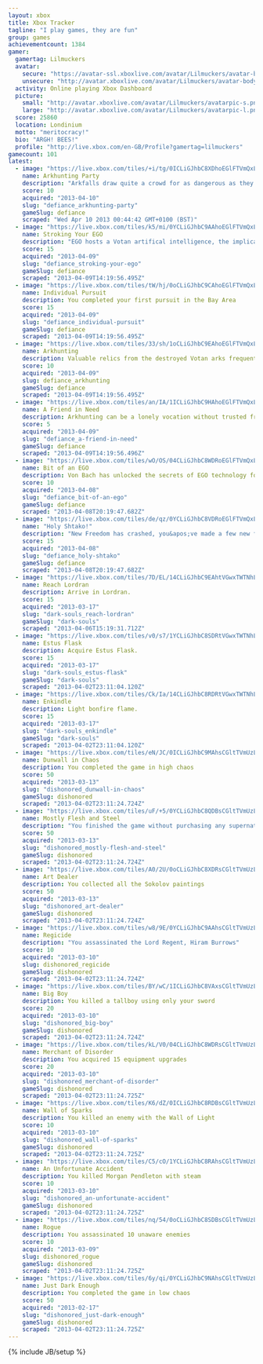```yaml
---
layout: xbox
title: Xbox Tracker
tagline: "I play games, they are fun"
group: games
achievementcount: 1384
gamer: 
  gamertag: Lilmuckers
  avatar: 
    secure: "https://avatar-ssl.xboxlive.com/avatar/Lilmuckers/avatar-body.png"
    unsecure: "http://avatar.xboxlive.com/avatar/Lilmuckers/avatar-body.png"
  activity: Online playing Xbox Dashboard
  picture: 
    small: "http://avatar.xboxlive.com/avatar/Lilmuckers/avatarpic-s.png"
    large: "http://avatar.xboxlive.com/avatar/Lilmuckers/avatarpic-l.png"
  score: 25860
  location: Londinium
  motto: "meritocracy!"
  bio: "ARGH! BEES!"
  profile: "http://live.xbox.com/en-GB/Profile?gamertag=lilmuckers"
gamecount: 101
latest: 
  - image: "https://live.xbox.com/tiles/+i/tg/0ICLiGJhbC8XDhoEGlFTVmQxL2FjaC8wLzRjAAAAAOfn5-9PK+Y=.jpg"
    name: Arkhunting Party
    description: "Arkfalls draw quite a crowd for as dangerous as they are;  Risk vs. reward, or so they say"
    score: 10
    acquired: "2013-04-10"
    slug: "defiance_arkhunting-party"
    gameSlug: defiance
    scraped: "Wed Apr 10 2013 00:44:42 GMT+0100 (BST)"
  - image: "https://live.xbox.com/tiles/k5/mi/0YCLiGJhbC9AAhoEGlFTVmQxL2FjaC8wLzg0AAAAAOfn5-6NmY8=.jpg"
    name: Stroking Your EGO
    description: "EGO hosts a Votan artifical intelligence, the implications of which are not fully understood"
    score: 15
    acquired: "2013-04-09"
    slug: "defiance_stroking-your-ego"
    gameSlug: defiance
    scraped: "2013-04-09T14:19:56.495Z"
  - image: "https://live.xbox.com/tiles/tW/hj/0oCLiGJhbC9CAhoEGlFTVmQxL2FjaC8wLzg2AAAAAOfn5-1MaKk=.jpg"
    name: Individual Pursuit
    description: You completed your first pursuit in the Bay Area
    score: 15
    acquired: "2013-04-09"
    slug: "defiance_individual-pursuit"
    gameSlug: defiance
    scraped: "2013-04-09T14:19:56.495Z"
  - image: "https://live.xbox.com/tiles/33/sh/1oCLiGJhbC9EAhoEGlFTVmQxL2FjaC8wLzgwAAAAAOfn5-kOe8M=.jpg"
    name: Arkhunting
    description: Valuable relics from the destroyed Votan arks frequently and dangerously rain from the sky
    score: 10
    acquired: "2013-04-09"
    slug: defiance_arkhunting
    gameSlug: defiance
    scraped: "2013-04-09T14:19:56.495Z"
  - image: "https://live.xbox.com/tiles/an/IA/1ICLiGJhbC9HAhoEGlFTVmQxL2FjaC8wLzgzAAAAAOfn5-svcnY=.jpg"
    name: A Friend in Need
    description: Arkhunting can be a lonely vocation without trusted friends
    score: 5
    acquired: "2013-04-09"
    slug: "defiance_a-friend-in-need"
    gameSlug: defiance
    scraped: "2013-04-09T14:19:56.496Z"
  - image: "https://live.xbox.com/tiles/wO/OS/04CLiGJhbC8WDRoEGlFTVmQxL2FjaC8wLzdiAAAAAOfn5-y949w=.jpg"
    name: Bit of an EGO
    description: Von Bach has unlocked the secrets of EGO technology for commercial use; You are proof
    score: 10
    acquired: "2013-04-08"
    slug: "defiance_bit-of-an-ego"
    gameSlug: defiance
    scraped: "2013-04-08T20:19:47.682Z"
  - image: "https://live.xbox.com/tiles/de/qz/0YCLiGJhbC8VDRoEGlFTVmQxL2FjaC8wLzdhAAAAAOfn5-6c6mk=.jpg"
    name: "Holy Shtako!"
    description: "New Freedom has crashed, you&apos;ve made a few new friends and one of them lives inside your head"
    score: 15
    acquired: "2013-04-08"
    slug: "defiance_holy-shtako"
    gameSlug: defiance
    scraped: "2013-04-08T20:19:47.682Z"
  - image: "https://live.xbox.com/tiles/7D/EL/14CLiGJhbC9EAhtVGwxTWTNhL2FjaC8wLzgwAAAAAOfn5-gkMfA=.jpg"
    name: Reach Lordran
    description: Arrive in Lordran.
    score: 15
    acquired: "2013-03-17"
    slug: "dark-souls_reach-lordran"
    gameSlug: "dark-souls"
    scraped: "2013-04-06T15:19:31.712Z"
  - image: "https://live.xbox.com/tiles/v0/s7/1YCLiGJhbC8SDRtVGwxTWTNhL2FjaC8wLzdmAAAAAOfn5-oUS6M=.jpg"
    name: Estus Flask
    description: Acquire Estus Flask.
    score: 15
    acquired: "2013-03-17"
    slug: "dark-souls_estus-flask"
    gameSlug: "dark-souls"
    scraped: "2013-04-02T23:11:04.120Z"
  - image: "https://live.xbox.com/tiles/Ck/Ia/14CLiGJhbC8RDRtVGwxTWTNhL2FjaC8wLzdlAAAAAOfn5-g1QhY=.jpg"
    name: Enkindle
    description: Light bonfire flame.
    score: 15
    acquired: "2013-03-17"
    slug: "dark-souls_enkindle"
    gameSlug: "dark-souls"
    scraped: "2013-04-02T23:11:04.120Z"
  - image: "https://live.xbox.com/tiles/eN/JC/0ICLiGJhbC9MAhsCGltTVmUzL2FjaC8wLzg4AAAAAOfn5-9t0mQ=.jpg"
    name: Dunwall in Chaos
    description: You completed the game in high chaos
    score: 50
    acquired: "2013-03-13"
    slug: "dishonored_dunwall-in-chaos"
    gameSlug: dishonored
    scraped: "2013-04-02T23:11:24.724Z"
  - image: "https://live.xbox.com/tiles/uF/+5/0YCLiGJhbC8QDBsCGltTVmUzL2FjaC8wLzZkAAAAAOfn5-6WX6Q=.jpg"
    name: Mostly Flesh and Steel
    description: "You finished the game without purchasing any supernatural powers or enhancements, besides Blink"
    score: 50
    acquired: "2013-03-13"
    slug: "dishonored_mostly-flesh-and-steel"
    gameSlug: dishonored
    scraped: "2013-04-02T23:11:24.724Z"
  - image: "https://live.xbox.com/tiles/A0/2U/0oCLiGJhbC8XDRsCGltTVmUzL2FjaC8wLzdjAAAAAOfn5-27TR8=.jpg"
    name: Art Dealer
    description: You collected all the Sokolov paintings
    score: 50
    acquired: "2013-03-13"
    slug: "dishonored_art-dealer"
    gameSlug: dishonored
    scraped: "2013-04-02T23:11:24.724Z"
  - image: "https://live.xbox.com/tiles/w8/9E/0YCLiGJhbC9AAhsCGltTVmUzL2FjaC8wLzg0AAAAAOfn5-5rz98=.jpg"
    name: Regicide
    description: "You assassinated the Lord Regent, Hiram Burrows"
    score: 10
    acquired: "2013-03-10"
    slug: dishonored_regicide
    gameSlug: dishonored
    scraped: "2013-04-02T23:11:24.724Z"
  - image: "https://live.xbox.com/tiles/BY/wC/1ICLiGJhbC8VAxsCGltTVmUzL2FjaC8wLzlhAAAAAOfn5-stjBk=.jpg"
    name: Big Boy
    description: You killed a tallboy using only your sword
    score: 20
    acquired: "2013-03-10"
    slug: "dishonored_big-boy"
    gameSlug: dishonored
    scraped: "2013-04-02T23:11:24.724Z"
  - image: "https://live.xbox.com/tiles/kL/V0/04CLiGJhbC8WDRsCGltTVmUzL2FjaC8wLzdiAAAAAOfn5-xbtYw=.jpg"
    name: Merchant of Disorder
    description: You acquired 15 equipment upgrades
    score: 20
    acquired: "2013-03-10"
    slug: "dishonored_merchant-of-disorder"
    gameSlug: dishonored
    scraped: "2013-04-02T23:11:24.725Z"
  - image: "https://live.xbox.com/tiles/K6/dZ/0ICLiGJhbC8RDBsCGltTVmUzL2FjaC8wLzZlAAAAAOfn5-92pzc=.jpg"
    name: Wall of Sparks
    description: You killed an enemy with the Wall of Light
    score: 10
    acquired: "2013-03-10"
    slug: "dishonored_wall-of-sparks"
    gameSlug: dishonored
    scraped: "2013-04-02T23:11:24.725Z"
  - image: "https://live.xbox.com/tiles/C5/cO/1YCLiGJhbC8RAhsCGltTVmUzL2FjaC8wLzhlAAAAAOfn5-ohlxc=.jpg"
    name: An Unfortunate Accident
    description: You killed Morgan Pendleton with steam
    score: 10
    acquired: "2013-03-10"
    slug: "dishonored_an-unfortunate-accident"
    gameSlug: dishonored
    scraped: "2013-04-02T23:11:24.725Z"
  - image: "https://live.xbox.com/tiles/nq/54/0oCLiGJhbC8SDBsCGltTVmUzL2FjaC8wLzZmAAAAAOfn5-1XroI=.jpg"
    name: Rogue
    description: You assassinated 10 unaware enemies
    score: 10
    acquired: "2013-03-09"
    slug: dishonored_rogue
    gameSlug: dishonored
    scraped: "2013-04-02T23:11:24.725Z"
  - image: "https://live.xbox.com/tiles/6y/qi/0YCLiGJhbC9NAhsCGltTVmUzL2FjaC8wLzg5AAAAAOfn5-6NKvc=.jpg"
    name: Just Dark Enough
    description: You completed the game in low chaos
    score: 50
    acquired: "2013-02-17"
    slug: "dishonored_just-dark-enough"
    gameSlug: dishonored
    scraped: "2013-04-02T23:11:24.725Z"
---
```

{% include JB/setup %}